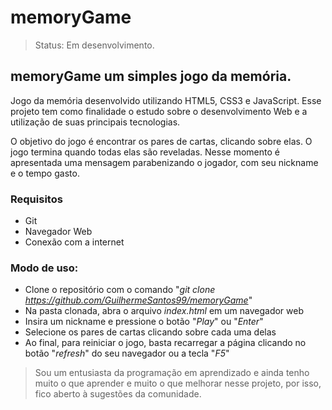 # memoryGame

> Status: Em desenvolvimento. 

## memoryGame um simples jogo da memória.

Jogo da memória desenvolvido utilizando HTML5, CSS3 e JavaScript.
Esse projeto tem como finalidade o estudo sobre o desenvolvimento Web e a utilização de suas principais tecnologias.

O objetivo do jogo é encontrar os pares de cartas, clicando sobre elas. O jogo termina quando todas elas são reveladas. Nesse momento é apresentada uma mensagem parabenizando o jogador, com seu nickname e o tempo gasto.

### Requisitos
+ Git
+ Navegador Web
+ Conexão com a internet

### Modo de uso:
+ Clone o repositório com o comando "*git clone https://github.com/GuilhermeSantos99/memoryGame*"
+ Na pasta clonada, abra o arquivo *index.html* em um navegador web
+ Insira um nickname e pressione o botão "*Play*" ou "*Enter*"
+ Selecione os pares de cartas clicando sobre cada uma delas
+ Ao final, para reiniciar o jogo, basta recarregar a página clicando no botão "*refresh*" do seu navegador ou a tecla "*F5*"


> Sou um entusiasta da programação em aprendizado e ainda tenho muito o que aprender e muito o que melhorar nesse projeto, por isso, fico aberto à sugestões da comunidade.
